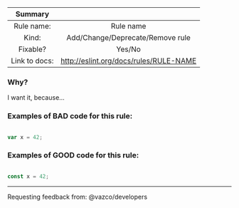 <!-- READ THE INSTRUCTIONS AND FILL THE PULL REQUEST -->
<!-- 1) THESE COMMENTS WON'T BE ADDED TO THE PULL REQUEST -->
<!-- 2) DO NOT ADD ANY REVIEWERS - THERE IS A CODE AT THE BOTTOM THAT WILL CALL PEOPLE -->
<!-- 3) BEFORE SUBMITTING CHANGE TO PREVIEW TAB AND MAKE SURE EVERYTHING LOOKS OK! -->


Summary | <!-- Please fill values below: -->
:-----: | :-----:
Rule name: | Rule name
Kind: | Add/Change/Deprecate/Remove rule
Fixable? | Yes/No
Link to docs: | http://eslint.org/docs/rules/RULE-NAME

### Why?
<!-- Please write some short explanation -->
I want it, because...

### Examples of BAD code for this rule:
<!-- Could be copied from ESLint docs, or write your own -->

```javascript

var x = 42;

```

### Examples of GOOD code for this rule:
<!-- Could be copied from ESLint docs, or write your own -->

```javascript

const x = 42;

```


<!-- Leave this as it is, this will call everyone interested in this PR -->
---
Requesting feedback from: @vazco/developers

